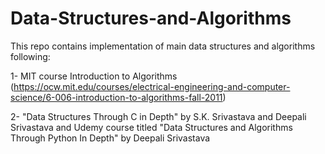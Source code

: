 # Data-Structures-and-Algorithms

This repo contains implementation of main data structures and algorithms 
following:

1- MIT course Introduction to Algorithms (https://ocw.mit.edu/courses/electrical-engineering-and-computer-science/6-006-introduction-to-algorithms-fall-2011)

2- "Data Structures Through C in Depth" by S.K. Srivastava and Deepali Srivastava and Udemy
course titled "Data Structures and Algorithms Through Python In Depth" by Deepali Srivastava 



